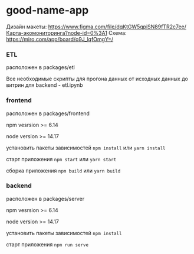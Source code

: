 # good-name-app

Дизайн макеты: https://www.figma.com/file/dqKtGW5qpiSN89fTR2c7ee/Карта-экомониторинга?node-id=0%3A1
Схема: https://miro.com/app/board/o9J_lqfOmgY=/

### ETL

расположен в packages/etl

Все необходимые скрипты для прогона данных от исходных данных до витрин для backend - etl.ipynb

### frontend

расположен в packages/frontend

npm vesrsion >= 6.14

node version >= 14.17

установить пакеты зависимостей `npm install` или `yarn install`

старт приложения `npm start` или `yarn start`

сборка приложения `npm build` или `yarn build`

### backend

расположен в packages/server

npm vesrsion >= 6.14

node version >= 14.17

установить пакеты зависимостей `npm install`

старт приложения `npm run serve`
